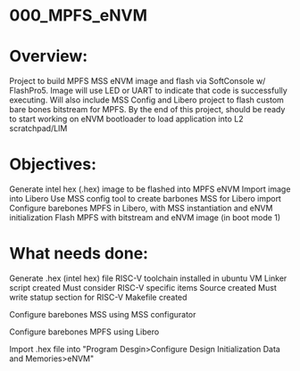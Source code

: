 # 000_MPFS_eNVM

# Overview:
Project to build MPFS MSS eNVM image and flash via SoftConsole w/ FlashPro5.
Image will use LED or UART to indicate that code is successfully executing.
Will also include MSS Config and Libero project to flash custom bare bones bitstream for MPFS.
By the end of this project, should be ready to start working on eNVM bootloader to load application into L2 scratchpad/LIM

# Objectives:
Generate intel hex (.hex) image to be flashed into MPFS eNVM
Import image into Libero
Use MSS config tool to create barbones MSS for Libero import
Configure barebones MPFS in Libero, with MSS instantiation and eNVM initialization
Flash MPFS with bitstream and eNVM image (in boot mode 1)

# What needs done:
Generate .hex (intel hex) file
    RISC-V toolchain installed in ubuntu VM
    Linker script created
        Must consider RISC-V specific items
    Source created
        Must write statup section for RISC-V
    Makefile created

Configure barebones MSS using MSS configurator

Configure barebones MPFS using Libero

Import .hex file into "Program Desgin>Configure Design Initialization Data and Memories>eNVM"
